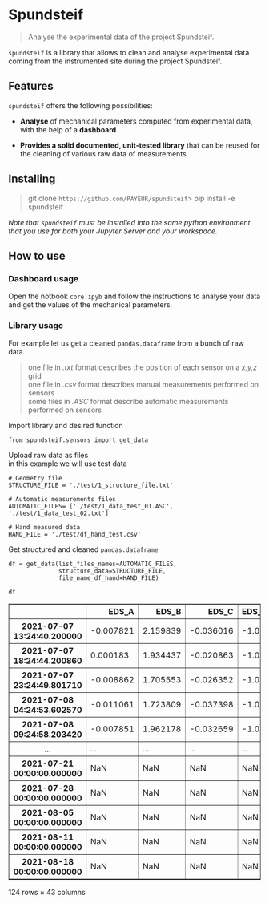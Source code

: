 # Spundsteif



> Analyse the experimental data of the project Spundsteif.

`spundsteif` is a library that allows to clean and analyse experimental data coming from the instrumented site during the project Spundsteif.

## Features


`spundsteif` offers the following possibilities:  

+ **Analyse** of mechanical parameters computed from experimental data, with the help of a **dashboard**

+ **Provides a solid documented, unit-tested library** that can be reused for the cleaning of various raw data of measurements

## Installing

> git clone `https://github.com/PAYEUR/spundsteif`>
> pip install -e spundsteif

*Note that `spundsteif` must be installed into the same python environment that you use for both your Jupyter Server and your workspace.*

## How to use

### Dashboard usage

Open the notbook `core.ipyb` and follow the instructions to analyse your data and get the values of the mechanical parameters.

### Library usage

For example let us get a cleaned `pandas.dataframe` from a bunch of raw data.
> one file in *.txt* format describes the position of each sensor on a *x,y,z* grid  
> one file in *.csv* format describes manual measurements performed on sensors  
> some files in *.ASC* format describe automatic measurements performed on sensors



Import library and desired function

```
from spundsteif.sensors import get_data
```

Upload raw data as files  
in this example we will use test data

```
# Geometry file
STRUCTURE_FILE = './test/1_structure_file.txt'

# Automatic measurements files
AUTOMATIC_FILES= ['./test/1_data_test_01.ASC', './test/1_data_test_02.txt']

# Hand measured data
HAND_FILE = './test/df_hand_test.csv'
```

Get structured and cleaned `pandas.dataframe`

```
df = get_data(list_files_names=AUTOMATIC_FILES,
              structure_data=STRUCTURE_FILE, 
              file_name_df_hand=HAND_FILE)
```

```
df
```




<div>
<style scoped>
    .dataframe tbody tr th:only-of-type {
        vertical-align: middle;
    }

    .dataframe tbody tr th {
        vertical-align: top;
    }

    .dataframe thead th {
        text-align: right;
    }
</style>
<table border="1" class="dataframe">
  <thead>
    <tr style="text-align: right;">
      <th></th>
      <th>EDS_A</th>
      <th>EDS_B</th>
      <th>EDS_C</th>
      <th>EDS_D</th>
      <th>EDS_E</th>
      <th>EDS_F</th>
      <th>EDS_G</th>
      <th>Temp_a</th>
      <th>Temp_b</th>
      <th>EH11</th>
      <th>EV12</th>
      <th>EH21</th>
      <th>EV22</th>
      <th>EV23</th>
      <th>EV31</th>
      <th>EV32</th>
      <th>EV33</th>
      <th>VH11</th>
      <th>W12</th>
      <th>VH21</th>
      <th>W22</th>
      <th>VH31</th>
      <th>W32</th>
      <th>EH12</th>
      <th>EH13</th>
      <th>EH22</th>
      <th>EH23</th>
      <th>EH32</th>
      <th>EH33</th>
      <th>EV11</th>
      <th>EV21</th>
      <th>VH12</th>
      <th>VH13</th>
      <th>VH22</th>
      <th>VH23</th>
      <th>VH32</th>
      <th>VH33</th>
      <th>W11</th>
      <th>W13</th>
      <th>W21</th>
      <th>W23</th>
      <th>W31</th>
      <th>W33</th>
    </tr>
  </thead>
  <tbody>
    <tr>
      <th>2021-07-07 13:24:40.200000</th>
      <td>-0.007821</td>
      <td>2.159839</td>
      <td>-0.036016</td>
      <td>-1.0</td>
      <td>0.012440</td>
      <td>-6.198071</td>
      <td>0.020038</td>
      <td>12.34039</td>
      <td>18.53559</td>
      <td>0.004134</td>
      <td>0.003226</td>
      <td>0.005147</td>
      <td>0.004189</td>
      <td>0.004093</td>
      <td>0.004815</td>
      <td>0.005774</td>
      <td>0.005584</td>
      <td>0.042620</td>
      <td>-0.000722</td>
      <td>0.042329</td>
      <td>0.004415</td>
      <td>0.005715</td>
      <td>-0.023867</td>
      <td>NaN</td>
      <td>NaN</td>
      <td>NaN</td>
      <td>NaN</td>
      <td>NaN</td>
      <td>NaN</td>
      <td>NaN</td>
      <td>NaN</td>
      <td>NaN</td>
      <td>NaN</td>
      <td>NaN</td>
      <td>NaN</td>
      <td>NaN</td>
      <td>NaN</td>
      <td>NaN</td>
      <td>NaN</td>
      <td>NaN</td>
      <td>NaN</td>
      <td>NaN</td>
      <td>NaN</td>
    </tr>
    <tr>
      <th>2021-07-07 18:24:44.200860</th>
      <td>0.000183</td>
      <td>1.934437</td>
      <td>-0.020863</td>
      <td>-1.0</td>
      <td>0.019554</td>
      <td>-6.212432</td>
      <td>0.030182</td>
      <td>12.36769</td>
      <td>18.45851</td>
      <td>0.004182</td>
      <td>0.003267</td>
      <td>0.005185</td>
      <td>0.004286</td>
      <td>0.004040</td>
      <td>0.004915</td>
      <td>0.005817</td>
      <td>0.005630</td>
      <td>0.042619</td>
      <td>-0.000651</td>
      <td>0.042328</td>
      <td>0.004461</td>
      <td>0.005758</td>
      <td>-0.021864</td>
      <td>NaN</td>
      <td>NaN</td>
      <td>NaN</td>
      <td>NaN</td>
      <td>NaN</td>
      <td>NaN</td>
      <td>NaN</td>
      <td>NaN</td>
      <td>NaN</td>
      <td>NaN</td>
      <td>NaN</td>
      <td>NaN</td>
      <td>NaN</td>
      <td>NaN</td>
      <td>NaN</td>
      <td>NaN</td>
      <td>NaN</td>
      <td>NaN</td>
      <td>NaN</td>
      <td>NaN</td>
    </tr>
    <tr>
      <th>2021-07-07 23:24:49.801710</th>
      <td>-0.008862</td>
      <td>1.705553</td>
      <td>-0.026352</td>
      <td>-1.0</td>
      <td>0.010957</td>
      <td>-6.214493</td>
      <td>0.017809</td>
      <td>12.39935</td>
      <td>18.38660</td>
      <td>0.004136</td>
      <td>0.003212</td>
      <td>0.005134</td>
      <td>0.004263</td>
      <td>0.004086</td>
      <td>0.004900</td>
      <td>0.005769</td>
      <td>0.005586</td>
      <td>0.042619</td>
      <td>-0.000663</td>
      <td>0.042328</td>
      <td>0.004404</td>
      <td>0.005699</td>
      <td>-0.020916</td>
      <td>NaN</td>
      <td>NaN</td>
      <td>NaN</td>
      <td>NaN</td>
      <td>NaN</td>
      <td>NaN</td>
      <td>NaN</td>
      <td>NaN</td>
      <td>NaN</td>
      <td>NaN</td>
      <td>NaN</td>
      <td>NaN</td>
      <td>NaN</td>
      <td>NaN</td>
      <td>NaN</td>
      <td>NaN</td>
      <td>NaN</td>
      <td>NaN</td>
      <td>NaN</td>
      <td>NaN</td>
    </tr>
    <tr>
      <th>2021-07-08 04:24:53.602570</th>
      <td>-0.011061</td>
      <td>1.723809</td>
      <td>-0.037398</td>
      <td>-1.0</td>
      <td>0.008058</td>
      <td>-6.196866</td>
      <td>0.010308</td>
      <td>12.30714</td>
      <td>18.27804</td>
      <td>0.004134</td>
      <td>0.003200</td>
      <td>0.005123</td>
      <td>0.004283</td>
      <td>0.003924</td>
      <td>0.004914</td>
      <td>0.005763</td>
      <td>0.005582</td>
      <td>0.042621</td>
      <td>-0.000563</td>
      <td>0.042330</td>
      <td>0.004391</td>
      <td>0.005689</td>
      <td>-0.020005</td>
      <td>NaN</td>
      <td>NaN</td>
      <td>NaN</td>
      <td>NaN</td>
      <td>NaN</td>
      <td>NaN</td>
      <td>NaN</td>
      <td>NaN</td>
      <td>NaN</td>
      <td>NaN</td>
      <td>NaN</td>
      <td>NaN</td>
      <td>NaN</td>
      <td>NaN</td>
      <td>NaN</td>
      <td>NaN</td>
      <td>NaN</td>
      <td>NaN</td>
      <td>NaN</td>
      <td>NaN</td>
    </tr>
    <tr>
      <th>2021-07-08 09:24:58.203420</th>
      <td>-0.007851</td>
      <td>1.962178</td>
      <td>-0.032659</td>
      <td>-1.0</td>
      <td>0.011167</td>
      <td>-6.175929</td>
      <td>-0.058488</td>
      <td>12.36118</td>
      <td>18.17512</td>
      <td>0.004160</td>
      <td>0.003219</td>
      <td>0.005140</td>
      <td>0.004328</td>
      <td>0.003960</td>
      <td>0.004958</td>
      <td>0.005784</td>
      <td>0.005419</td>
      <td>0.042620</td>
      <td>-0.000595</td>
      <td>0.042329</td>
      <td>0.004408</td>
      <td>0.005704</td>
      <td>-0.019212</td>
      <td>NaN</td>
      <td>NaN</td>
      <td>NaN</td>
      <td>NaN</td>
      <td>NaN</td>
      <td>NaN</td>
      <td>NaN</td>
      <td>NaN</td>
      <td>NaN</td>
      <td>NaN</td>
      <td>NaN</td>
      <td>NaN</td>
      <td>NaN</td>
      <td>NaN</td>
      <td>NaN</td>
      <td>NaN</td>
      <td>NaN</td>
      <td>NaN</td>
      <td>NaN</td>
      <td>NaN</td>
    </tr>
    <tr>
      <th>...</th>
      <td>...</td>
      <td>...</td>
      <td>...</td>
      <td>...</td>
      <td>...</td>
      <td>...</td>
      <td>...</td>
      <td>...</td>
      <td>...</td>
      <td>...</td>
      <td>...</td>
      <td>...</td>
      <td>...</td>
      <td>...</td>
      <td>...</td>
      <td>...</td>
      <td>...</td>
      <td>...</td>
      <td>...</td>
      <td>...</td>
      <td>...</td>
      <td>...</td>
      <td>...</td>
      <td>...</td>
      <td>...</td>
      <td>...</td>
      <td>...</td>
      <td>...</td>
      <td>...</td>
      <td>...</td>
      <td>...</td>
      <td>...</td>
      <td>...</td>
      <td>...</td>
      <td>...</td>
      <td>...</td>
      <td>...</td>
      <td>...</td>
      <td>...</td>
      <td>...</td>
      <td>...</td>
      <td>...</td>
      <td>...</td>
    </tr>
    <tr>
      <th>2021-07-21 00:00:00.000000</th>
      <td>NaN</td>
      <td>NaN</td>
      <td>NaN</td>
      <td>NaN</td>
      <td>NaN</td>
      <td>NaN</td>
      <td>NaN</td>
      <td>NaN</td>
      <td>NaN</td>
      <td>NaN</td>
      <td>NaN</td>
      <td>NaN</td>
      <td>NaN</td>
      <td>NaN</td>
      <td>-0.005671</td>
      <td>NaN</td>
      <td>NaN</td>
      <td>NaN</td>
      <td>NaN</td>
      <td>NaN</td>
      <td>NaN</td>
      <td>NaN</td>
      <td>NaN</td>
      <td>NaN</td>
      <td>NaN</td>
      <td>-0.006620</td>
      <td>-0.00509</td>
      <td>NaN</td>
      <td>-0.005513</td>
      <td>-0.004670</td>
      <td>NaN</td>
      <td>-0.004198</td>
      <td>-0.002872</td>
      <td>-0.004110</td>
      <td>NaN</td>
      <td>-0.003165</td>
      <td>-0.005094</td>
      <td>-0.003556</td>
      <td>-0.004029</td>
      <td>-0.003539</td>
      <td>NaN</td>
      <td>NaN</td>
      <td>-0.004647</td>
    </tr>
    <tr>
      <th>2021-07-28 00:00:00.000000</th>
      <td>NaN</td>
      <td>NaN</td>
      <td>NaN</td>
      <td>NaN</td>
      <td>NaN</td>
      <td>NaN</td>
      <td>NaN</td>
      <td>NaN</td>
      <td>NaN</td>
      <td>NaN</td>
      <td>NaN</td>
      <td>NaN</td>
      <td>NaN</td>
      <td>NaN</td>
      <td>-0.005546</td>
      <td>NaN</td>
      <td>NaN</td>
      <td>NaN</td>
      <td>NaN</td>
      <td>NaN</td>
      <td>NaN</td>
      <td>NaN</td>
      <td>NaN</td>
      <td>NaN</td>
      <td>NaN</td>
      <td>-0.006407</td>
      <td>NaN</td>
      <td>-0.004910</td>
      <td>-0.005415</td>
      <td>-0.004631</td>
      <td>NaN</td>
      <td>-0.004140</td>
      <td>-0.002925</td>
      <td>-0.003981</td>
      <td>NaN</td>
      <td>-0.003050</td>
      <td>-0.004907</td>
      <td>NaN</td>
      <td>-0.003994</td>
      <td>NaN</td>
      <td>NaN</td>
      <td>NaN</td>
      <td>-0.004491</td>
    </tr>
    <tr>
      <th>2021-08-05 00:00:00.000000</th>
      <td>NaN</td>
      <td>NaN</td>
      <td>NaN</td>
      <td>NaN</td>
      <td>NaN</td>
      <td>NaN</td>
      <td>NaN</td>
      <td>NaN</td>
      <td>NaN</td>
      <td>NaN</td>
      <td>NaN</td>
      <td>NaN</td>
      <td>NaN</td>
      <td>NaN</td>
      <td>-0.005543</td>
      <td>NaN</td>
      <td>NaN</td>
      <td>NaN</td>
      <td>NaN</td>
      <td>NaN</td>
      <td>NaN</td>
      <td>NaN</td>
      <td>NaN</td>
      <td>NaN</td>
      <td>NaN</td>
      <td>-0.006422</td>
      <td>NaN</td>
      <td>-0.004897</td>
      <td>-0.005412</td>
      <td>-0.004662</td>
      <td>NaN</td>
      <td>-0.004126</td>
      <td>-0.002924</td>
      <td>-0.003975</td>
      <td>NaN</td>
      <td>-0.003100</td>
      <td>-0.004939</td>
      <td>NaN</td>
      <td>-0.004047</td>
      <td>NaN</td>
      <td>-0.003224</td>
      <td>NaN</td>
      <td>-0.004467</td>
    </tr>
    <tr>
      <th>2021-08-11 00:00:00.000000</th>
      <td>NaN</td>
      <td>NaN</td>
      <td>NaN</td>
      <td>NaN</td>
      <td>NaN</td>
      <td>NaN</td>
      <td>NaN</td>
      <td>NaN</td>
      <td>NaN</td>
      <td>NaN</td>
      <td>NaN</td>
      <td>NaN</td>
      <td>NaN</td>
      <td>NaN</td>
      <td>-0.005584</td>
      <td>NaN</td>
      <td>NaN</td>
      <td>NaN</td>
      <td>NaN</td>
      <td>NaN</td>
      <td>NaN</td>
      <td>NaN</td>
      <td>NaN</td>
      <td>NaN</td>
      <td>NaN</td>
      <td>-0.006485</td>
      <td>NaN</td>
      <td>-0.004922</td>
      <td>-0.005430</td>
      <td>-0.004804</td>
      <td>NaN</td>
      <td>-0.004316</td>
      <td>-0.003003</td>
      <td>-0.004073</td>
      <td>NaN</td>
      <td>-0.002577</td>
      <td>-0.005021</td>
      <td>NaN</td>
      <td>-0.004119</td>
      <td>NaN</td>
      <td>-0.003282</td>
      <td>NaN</td>
      <td>-0.004521</td>
    </tr>
    <tr>
      <th>2021-08-18 00:00:00.000000</th>
      <td>NaN</td>
      <td>NaN</td>
      <td>NaN</td>
      <td>NaN</td>
      <td>NaN</td>
      <td>NaN</td>
      <td>NaN</td>
      <td>NaN</td>
      <td>NaN</td>
      <td>NaN</td>
      <td>NaN</td>
      <td>NaN</td>
      <td>NaN</td>
      <td>NaN</td>
      <td>NaN</td>
      <td>NaN</td>
      <td>NaN</td>
      <td>NaN</td>
      <td>NaN</td>
      <td>NaN</td>
      <td>NaN</td>
      <td>NaN</td>
      <td>NaN</td>
      <td>NaN</td>
      <td>NaN</td>
      <td>-0.006408</td>
      <td>NaN</td>
      <td>-0.004904</td>
      <td>-0.005420</td>
      <td>-0.004828</td>
      <td>NaN</td>
      <td>-0.004390</td>
      <td>-0.002989</td>
      <td>-0.004282</td>
      <td>NaN</td>
      <td>-0.003140</td>
      <td>-0.004485</td>
      <td>NaN</td>
      <td>-0.004109</td>
      <td>NaN</td>
      <td>-0.003276</td>
      <td>NaN</td>
      <td>-0.004505</td>
    </tr>
  </tbody>
</table>
<p>124 rows × 43 columns</p>
</div>


